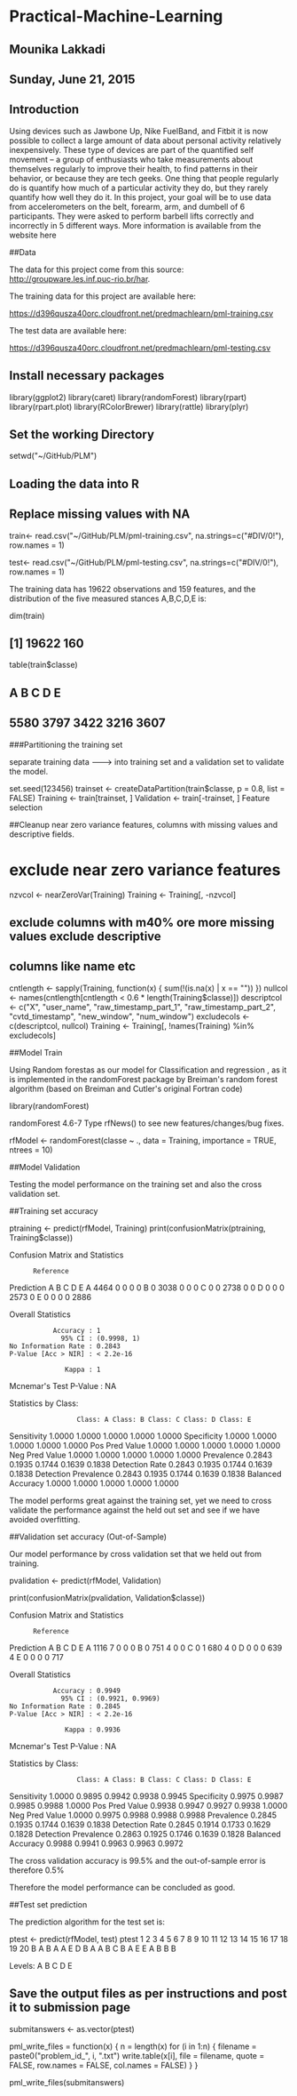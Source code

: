 # Practical-Machine-Learning
## Mounika Lakkadi
## Sunday, June 21, 2015

## Introduction

Using devices such as Jawbone Up, Nike FuelBand, and Fitbit it is now possible to collect a large amount of data about personal activity relatively inexpensively. These type of devices are part of the quantified self movement – a group of enthusiasts who take measurements about themselves regularly to improve their health, to find patterns in their behavior, or because they are tech geeks. One thing that people regularly do is quantify how much of a particular activity they do, but they rarely quantify how well they do it. In this project, your goal will be to use data from accelerometers on the belt, forearm, arm, and dumbell of 6 participants. They were asked to perform barbell lifts correctly and incorrectly in 5 different ways. More information is available from the website here

##Data 

The data for this project come from this source: http://groupware.les.inf.puc-rio.br/har.

The training data for this project are available here: 

https://d396qusza40orc.cloudfront.net/predmachlearn/pml-training.csv

The test data are available here: 

https://d396qusza40orc.cloudfront.net/predmachlearn/pml-testing.csv

## Install necessary packages 

library(ggplot2)
library(caret)
library(randomForest)
library(rpart) 
library(rpart.plot) 
library(RColorBrewer) 
library(rattle) 
library(plyr)

## Set the working Directory

setwd("~/GitHub/PLM")

## Loading the data into R

## Replace missing values with NA

train<- read.csv("~/GitHub/PLM/pml-training.csv", na.strings=c("#DIV/0!"), row.names = 1)


test<- read.csv("~/GitHub/PLM/pml-testing.csv", na.strings=c("#DIV/0!"), row.names = 1)

The training data has 19622 observations and 159 features, and the distribution of the five measured stances A,B,C,D,E is:

dim(train)

## [1] 19622   160

table(train$classe)

## 
##    A    B    C    D    E 
## 5580 3797 3422 3216 3607


###Partitioning the training set

separate training data ---> into training set and a validation set to  validate the model.

set.seed(123456)
trainset <- createDataPartition(train$classe, p = 0.8, list = FALSE)
Training <- train[trainset, ]
Validation <- train[-trainset, ]
Feature selection

##Cleanup near zero variance features, columns with missing values and descriptive fields.

# exclude near zero variance features

nzvcol <- nearZeroVar(Training)
Training <- Training[, -nzvcol]

## exclude columns with m40% ore more missing values exclude descriptive

## columns like name etc

cntlength <- sapply(Training, function(x) {
    sum(!(is.na(x) | x == ""))
})
nullcol <- names(cntlength[cntlength < 0.6 * length(Training$classe)])
descriptcol <- c("X", "user_name", "raw_timestamp_part_1", "raw_timestamp_part_2", 
    "cvtd_timestamp", "new_window", "num_window")
excludecols <- c(descriptcol, nullcol)
Training <- Training[, !names(Training) %in% excludecols]

##Model Train

Using Random forestas as our model for Classification and regression , as it is implemented in the randomForest package by Breiman's random forest algorithm (based on Breiman and Cutler's original Fortran code) 

library(randomForest)

 randomForest 4.6-7
Type rfNews() to see new features/changes/bug fixes.

rfModel <- randomForest(classe ~ ., data = Training, importance = TRUE, ntrees = 10)

##Model Validation

Testing the model performance on the training set and also the cross validation set.

##Training set accuracy

ptraining <- predict(rfModel, Training)
print(confusionMatrix(ptraining, Training$classe))

Confusion Matrix and Statistics

          Reference
Prediction    A    B    C    D    E
         A 4464    0    0    0    0
         B    0 3038    0    0    0
         C    0    0 2738    0    0
         D    0    0    0 2573    0
         E    0    0    0    0 2886

Overall Statistics
                                     
               Accuracy : 1          
                 95% CI : (0.9998, 1)
    No Information Rate : 0.2843     
    P-Value [Acc > NIR] : < 2.2e-16  
                                     
                  Kappa : 1          
 Mcnemar's Test P-Value : NA         

Statistics by Class:

                     Class: A Class: B Class: C Class: D Class: E
Sensitivity            1.0000   1.0000   1.0000   1.0000   1.0000
Specificity            1.0000   1.0000   1.0000   1.0000   1.0000
Pos Pred Value         1.0000   1.0000   1.0000   1.0000   1.0000
Neg Pred Value         1.0000   1.0000   1.0000   1.0000   1.0000
Prevalence             0.2843   0.1935   0.1744   0.1639   0.1838
Detection Rate         0.2843   0.1935   0.1744   0.1639   0.1838
Detection Prevalence   0.2843   0.1935   0.1744   0.1639   0.1838
Balanced Accuracy      1.0000   1.0000   1.0000   1.0000   1.0000

The model performs great against the training set, yet  we need to cross validate the performance against the held out set and see if we have avoided overfitting.

##Validation set accuracy (Out-of-Sample)

Our model performance by cross validation set that we held out from training.

pvalidation <- predict(rfModel, Validation)

print(confusionMatrix(pvalidation, Validation$classe))

Confusion Matrix and Statistics

          Reference
Prediction    A    B    C    D    E
         A 1116    7    0    0    0
         B    0  751    4    0    0
         C    0    1  680    4    0
         D    0    0    0  639    4
         E    0    0    0    0  717

Overall Statistics
                                          
               Accuracy : 0.9949          
                 95% CI : (0.9921, 0.9969)
    No Information Rate : 0.2845          
    P-Value [Acc > NIR] : < 2.2e-16       
                                          
                  Kappa : 0.9936          
 Mcnemar's Test P-Value : NA              

Statistics by Class:

                     Class: A Class: B Class: C Class: D Class: E
Sensitivity            1.0000   0.9895   0.9942   0.9938   0.9945
Specificity            0.9975   0.9987   0.9985   0.9988   1.0000
Pos Pred Value         0.9938   0.9947   0.9927   0.9938   1.0000
Neg Pred Value         1.0000   0.9975   0.9988   0.9988   0.9988
Prevalence             0.2845   0.1935   0.1744   0.1639   0.1838
Detection Rate         0.2845   0.1914   0.1733   0.1629   0.1828
Detection Prevalence   0.2863   0.1925   0.1746   0.1639   0.1828
Balanced Accuracy      0.9988   0.9941   0.9963   0.9963   0.9972

The cross validation accuracy is 99.5% and the out-of-sample error is therefore 0.5% 

Therefore the  model performance can be concluded as good.

##Test set prediction

The prediction algorithm for the test set is:

ptest <- predict(rfModel, test)
ptest
 1  2  3  4  5  6  7  8  9 10 11 12 13 14 15 16 17 18 19 20 
B  A  B  A  A  E  D  B  A  A  B  C  B  A  E  E  A  B  B  B 

Levels: A B C D E

## Save the output files as per instructions and post it to submission page 


submitanswers <- as.vector(ptest)

pml_write_files = function(x) {
    n = length(x)
    for (i in 1:n) {
        filename = paste0("problem_id_", i, ".txt")
        write.table(x[i], file = filename, quote = FALSE, row.names = FALSE, 
            col.names = FALSE)
    }
}

pml_write_files(submitanswers)


